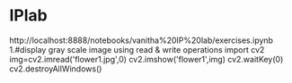 # IPlab
http://localhost:8888/notebooks/vanitha%20IP%20lab/exercises.ipynb
1.#display gray scale image using read & write operations
import cv2
img=cv2.imread('flower1.jpg',0)
cv2.imshow('flower1',img)
cv2.waitKey(0)
cv2.destroyAllWindows()
